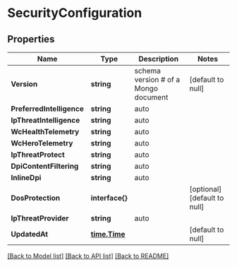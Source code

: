 # SecurityConfiguration

## Properties
Name | Type | Description | Notes
------------ | ------------- | ------------- | -------------
**Version** | **string** | schema version # of a Mongo document | [default to null]
**PreferredIntelligence** | **string** | auto || BrightCloud || Webpulse || Gatekeeper | [default to null]
**IpThreatIntelligence** | **string** | auto || BrightCloud || Webpulse || Gatekeeper | [default to null]
**WcHealthTelemetry** | **string** | auto || enable || disable | [default to null]
**WcHeroTelemetry** | **string** | auto || enable || disable | [default to null]
**IpThreatProtect** | **string** | auto || enable || disable | [default to null]
**DpiContentFiltering** | **string** | auto || enable || disable | [default to null]
**InlineDpi** | **string** | auto || enable || disable | [default to null]
**DosProtection** | **interface{}** |  | [optional] [default to null]
**IpThreatProvider** | **string** | auto || plume || norton | [default to null]
**UpdatedAt** | [**time.Time**](time.Time.md) |  | [default to null]

[[Back to Model list]](../README.md#documentation-for-models) [[Back to API list]](../README.md#documentation-for-api-endpoints) [[Back to README]](../README.md)


